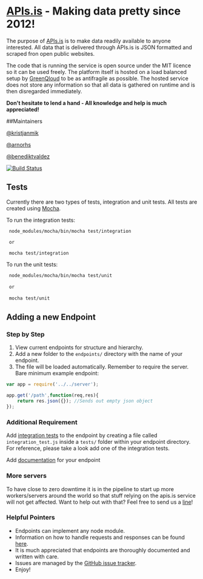 # [APIs.is](http://apis.is) - Making data pretty since 2012!

The purpose of [APIs.is](http://apis.is) is to make data readily available to anyone interested. All data that is delivered through APIs.is is JSON formatted and scraped fron open public websites.

The code that is running the service is open source under the MIT licence so it can be used freely. The platform itself is hosted on a load balanced setup by [GreenQloud](http://www.greenqloud.com) to be as antifragile as possible. The hosted service does not store any information so that all data is gathered on runtime and is then disregarded immediately.

**Don't hesitate to lend a hand - All knowledge and help is much appreciated!**

##Maintainers

[@kristjanmik](https://github.com/kristjanmik/)

[@arnorhs](https://github.com/arnorhs/)

[@benediktvaldez](https://github.com/benediktvaldez)


[![Build Status](https://travis-ci.org/kristjanmik/apis.png?branch=master)](https://travis-ci.org/kristjanmik/apis)


## Tests

Currently there are two types of tests, integration and unit tests. All tests are created using [Mocha](http://visionmedia.github.io/mocha/).

To run the integration tests:
```sh
 node_modules/mocha/bin/mocha test/integration

 or

 mocha test/integration
```

To run the unit tests:
```sh
 node_modules/mocha/bin/mocha test/unit
 
 or
 
 mocha test/unit
```

## Adding a new Endpoint

### Step by Step

1. View current endpoints for structure and hierarchy.
2. Add a new folder to the `endpoints/` directory with the name of your endpoint.
3. The file will be loaded automatically. Remember to require the server. Bare minimum example endpoint:

```javascript
var app = require('../../server');

app.get('/path',function(req,res){
    return res.json({}); //Sends out empty json object
});
```

### Additional Requirement

Add [integration tests](http://en.wikipedia.org/wiki/Integration_testing) to the endpoint by creating a file called `integration_test.js` inside a `tests/` folder within your endpoint directory. For reference, please take a look add one of the integration tests.

Add [documentation](https://github.com/kristjanmik/apis-docs) for your endpoint

### More servers

To have close to zero downtime it is in the pipeline to start up more workers/servers around the world so that stuff relying on the apis.is service will not get affected. Want to help out with that? Feel free to send us a [line](mailto:apis@apis.is)!

### Helpful Pointers

- Endpoints can implement any node module.
- Information on how to handle requests and responses can be found [here](http://expressjs.com/api.html).
- It is much appreciated that endpoints are thoroughly documented and written with care.
- Issues are  managed by the [GitHub issue tracker](https://github.com/kristjanmik/apis/issues).
- Enjoy!